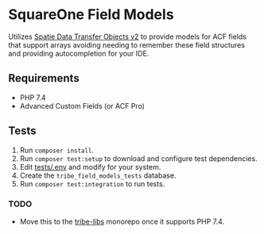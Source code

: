 # SquareOne Field Models

Utilizes [Spatie Data Transfer Objects v2](https://github.com/spatie/data-transfer-object/tree/v2) to provide models for ACF fields that support arrays avoiding needing to remember these field structures and providing autocompletion for your IDE.

## Requirements

- PHP 7.4
- Advanced Custom Fields (or ACF Pro)

## Tests

1. Run `composer install`.
2. Run `composer test:setup` to download and configure test dependencies.
3. Edit [tests/.env](tests/.env) and modify for your system.
4. Create the `tribe_field_models_tests` database.
5. Run `composer test:integration` to run tests.


### TODO
- Move this to the [tribe-libs](https://github.com/moderntribe/tribe-libs) monorepo once it supports PHP 7.4.
